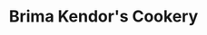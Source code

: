 ---
title: "Brima Kendor's Cookery"
url: /buedu/brima-kendors-cookery-kailahun-road-2/
shop: shop
---